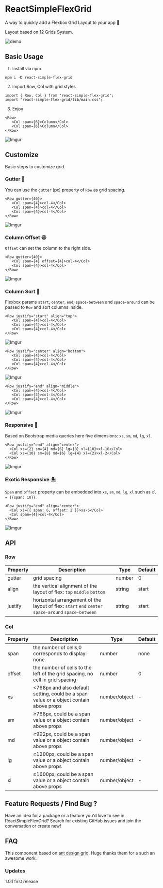 ReactSimpleFlexGrid
=================

A way to quickly add a Flexbox Grid Layout to your app 🚀

Layout based on 12 Grids System.

![demo](http://i.imgur.com/QCegsAg.gif)

Basic Usage
-----

1. Install via npm

  ```
  npm i -D react-simple-flex-grid
  ```
2. Import Row, Col with grid styles

  ```
  import { Row, Col } from 'react-simple-flex-grid';
  import "react-simple-flex-grid/lib/main.css";
  ```
3. Enjoy
  ```
  <Row>
     <Col span={6}>Column</Col>
     <Col span={6}>Column</Col>
  </Row>
  ```

  ![Imgur](http://i.imgur.com/UpGfkrh.png)

Customize
-----

Basic steps to customize grid.

### Gutter 🌟

You can use the `gutter` (px) property of `Row` as grid spacing.

```
<Row gutter={40}>
   <Col span={4}>col-4</Col>
   <Col span={4}>col-4</Col>
   <Col span={4}>col-4</Col>
</Row>
```

![Imgur](http://i.imgur.com/xMjJwku.png)

### Column Offset 😃

`Offset` can set the column to the right side.

```
<Row gutter={40}>
   <Col span={4} offset={4}>col-4</Col>
   <Col span={4}>col-4</Col>
</Row>
```

![Imgur](http://i.imgur.com/L2ZuRpa.png)

### Column Sort 🤘

Flexbox params `start`, `center`, `end`, `space-between` and `space-around` can be passed to `Row` and sort columns inside.

```
<Row justify="start" align="top">
   <Col span={4}>col-4</Col>
   <Col span={4}>col-4</Col>
   <Col span={4}>col-4</Col>
</Row>
```

![Imgur](http://i.imgur.com/mk0x5P1.png)

```
<Row justify="center" align="bottom">
   <Col span={4}>col-4</Col>
   <Col span={4}>col-4</Col>
   <Col span={4}>col-4</Col>
</Row>
```
![Imgur](http://i.imgur.com/EcsT2MC.png)

```
<Row justify="end" align="middle">
   <Col span={4}>col-4</Col>
   <Col span={4}>col-4</Col>
   <Col span={4}>col-4</Col>
</Row>
```

![Imgur](http://i.imgur.com/O7lLHrr.png)

### Responsive 💫

Based on Bootstrap media queries here five dimensions: `xs`, `sm`, `md`, `lg`, `xl`.

```
<Row justify="end" align="center">
  <Col xs={2} sm={4} md={6} lg={8} xl={10}>xl-10</Col>
  <Col xs={10} sm={8} md={6} lg={4} xl={2}>xl-2</Col>
</Row>
```

![Imgur](http://i.imgur.com/uzX6yOb.png)

### Exotic Responsive 🏝️

`Span` and `offset` property can be embedded into `xs`, `sm`, `md`, `lg`, `xl` such as `xl = {{span: 10}}`.

```
<Row justify="end" align="center">
  <Col xs={{ span: 6, offset: 2 }}>xs-6</Col>
  <Col span={4}>col-4</Col>
</Row>
```

![Imgur](http://i.imgur.com/kiYepgp.png)

## API

### Row

| Property | Description                                                                                         | Type   | Default |
|----------|-----------------------------------------------------------------------------------------------------|--------|---------|
| gutter   | grid spacing                                                                                        | number | 0       |
| align    | the vertical alignment of the layout of flex: `top` `middle` `bottom`                               | string | start   |
| justify  | horizontal arrangement of the layout of flex: `start` `end` `center` `space-around` `space-between` | string | start   |

### Col

| Property | Description                                                                            | Type          | Default |
|----------|----------------------------------------------------------------------------------------|---------------|---------|
| span     | the number of cells,0 corresponds to display: none                                     | number        | none    |
| offset   | the number of cells to the left of the grid spacing, no cell in grid spacing           | number        | 0       |
| xs       | <768px and also default setting, could be a span value or a object contain above props | number/object | -       |
| sm       | ≥768px, could be a span value or a object contain above props                          | number/object | -       |
| md       | ≥992px, could be a span value or a object contain above props                          | number/object | -       |
| lg       | ≥1200px, could be a span value or a object contain above props                         | number/object | -       |
| xl       | ≥1600px, could be a span value or a object contain above props                         | number/object | -       |

Feature Requests / Find Bug ?
---

Have an idea for a package or a feature you'd love to see in ReactSimpleFlexGrid? Search for existing GitHub issues and join the conversation or create new!


FAQ
-----

This component based on [ant design grid]( https://ant.design/components/grid/). Huge thanks them for a such an awesome work.

### Updates

1.0.1 first release
